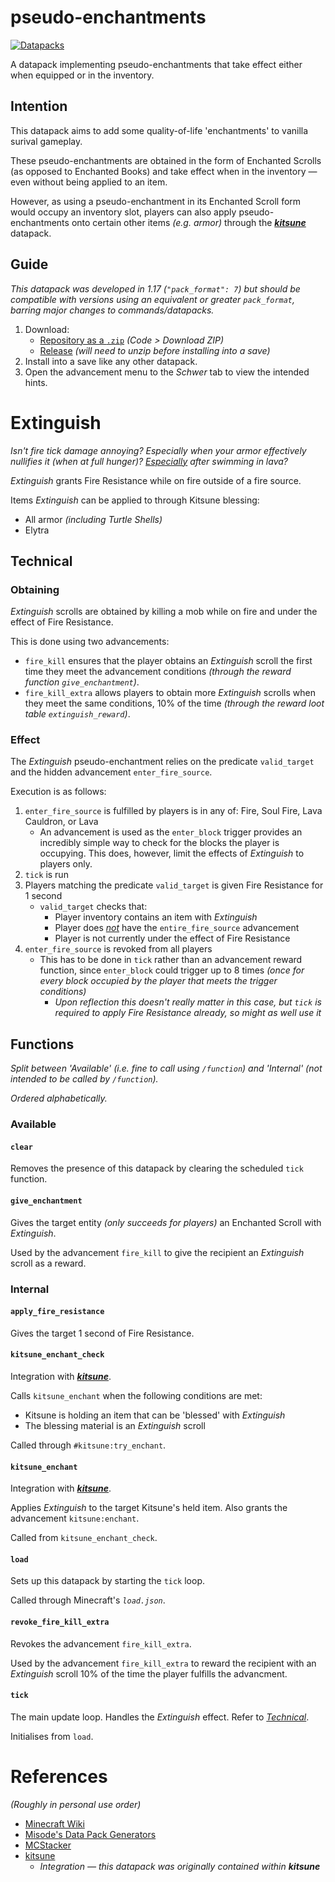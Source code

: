 # pseudo-enchantments
[![Datapacks](https://img.shields.io/badge/See_more-datapacks-C7A978.svg)](https://github.com/itsschwer?tab=repositories&q=&type=&language=mcfunction&sort=)

A datapack implementing pseudo-enchantments that take effect either when equipped or in the inventory.

## Intention

This datapack aims to add some quality-of-life 'enchantments' to vanilla surival gameplay.

These pseudo-enchantments are obtained in the form of Enchanted Scrolls (as opposed to Enchanted Books) and take effect when in the inventory — even without being applied to an item.

However, as using a pseudo-enchantment in its Enchanted Scroll form would occupy an inventory slot, players can also apply pseudo-enchantments onto certain other items *(e.g. armor)* through the ***[kitsune](https://github.com/itsschwer/kitsune)*** datapack.

## Guide
*This datapack was developed in 1.17 (`"pack_format": 7`) but should be compatible with versions using an equivalent or greater `pack_format`, barring major changes to commands/datapacks.*

1. Download:
    - [Repository as a `.zip`](https://github.com/itsschwer/pseudo-enchantments/archive/refs/heads/master.zip) *(Code > Download ZIP)*
    - [Release](https://github.com/itsschwer/pseudo-enchantments/releases) *(will need to unzip before installing into a save)*
2. Install into a save like any other datapack.
3. Open the advancement menu to the *Schwer* tab to view the intended hints.

# Extinguish

*Isn't fire tick damage annoying? Especially when your armor effectively nullifies it (when at full hunger)? <u>Especially</u> after swimming in lava?*

*Extinguish* grants Fire Resistance while on fire outside of a fire source.

Items *Extinguish* can be applied to through Kitsune blessing:
- All armor *(including Turtle Shells)*
- Elytra

## Technical

### Obtaining

*Extinguish* scrolls are obtained by killing a mob while on fire and under the effect of Fire Resistance.

This is done using two advancements:
- `fire_kill` ensures that the player obtains an *Extinguish* scroll the first time they meet the advancement conditions *(through the reward function `give_enchantment`)*.
- `fire_kill_extra` allows players to obtain more *Extinguish* scrolls when they meet the same conditions, 10% of the time *(through the reward loot table `extinguish_reward`)*.

### Effect

The *Extinguish* pseudo-enchantment relies on the predicate `valid_target` and the hidden advancement `enter_fire_source`.

Execution is as follows:
1. `enter_fire_source` is fulfilled by players is in any of: Fire, Soul Fire, Lava Cauldron,  or Lava
    - An advancement is used as the `enter_block` trigger provides an incredibly simple way to check for the blocks the player is occupying. This does, however, limit the effects of *Extinguish* to players only.
2. `tick` is run
3. Players matching the predicate `valid_target` is given Fire Resistance for 1 second
    - `valid_target` checks that:
        - Player inventory contains an item with *Extinguish*
        - Player does <u>*not*</u> have the `entire_fire_source` advancement
        - Player is not currently under the effect of Fire Resistance
4. `enter_fire_source` is revoked from all players
    - This has to be done in `tick` rather than an advancement reward function, since `enter_block` could trigger up to 8 times *(once for every block occupied by the player that meets the trigger conditions)*
        - *Upon reflection this doesn't really matter in this case, but `tick` is required to apply Fire Resistance already, so might as well use it*

## Functions
*Split between 'Available' (i.e. fine to call using `/function`) and 'Internal' (not intended to be called by `/function`).*

*Ordered alphabetically.*

### Available

#### `clear`
Removes the presence of this datapack by clearing the scheduled `tick` function.

#### `give_enchantment`
Gives the target entity *(only succeeds for players)* an Enchanted Scroll with *Extinguish*.

Used by the advancement `fire_kill` to give the recipient an *Extinguish* scroll as a reward.

### Internal

#### `apply_fire_resistance`
Gives the target 1 second of Fire Resistance.

#### `kitsune_enchant_check`
Integration with ***[kitsune](https://github.com/itsschwer/kitsune)***.

Calls `kitsune_enchant` when the following conditions are met:
- Kitsune is holding an item that can be 'blessed' with *Extinguish*
- The blessing material is an *Extinguish* scroll

Called through `#kitsune:try_enchant`.

#### `kitsune_enchant`
Integration with ***[kitsune](https://github.com/itsschwer/kitsune)***.

Applies *Extinguish* to the target Kitsune's held item. Also grants the advancement `kitsune:enchant`.

Called from `kitsune_enchant_check`.

#### `load`
Sets up this datapack by starting the `tick` loop.

Called through Minecraft's *`load.json`*.

#### `revoke_fire_kill_extra`
Revokes the advancement `fire_kill_extra`.

Used by the advancement `fire_kill_extra` to reward the recipient with an *Extinguish* scroll 10% of the time the player fulfills the advancment.

#### `tick`
The main update loop. Handles the *Extinguish* effect. Refer to *[Technical](#technical)*.

Initialises from `load`.

# References
*(Roughly in personal use order)*
- [Minecraft Wiki](https://minecraft.fandom.com/wiki/Minecraft_Wiki)
- [Misode's Data Pack Generators](https://misode.github.io/)
- [MCStacker](https://mcstacker.net/)
- [kitsune](https://github.com/itsschwer/kitsune)
    - *Integration — this datapack was originally contained within **kitsune***
